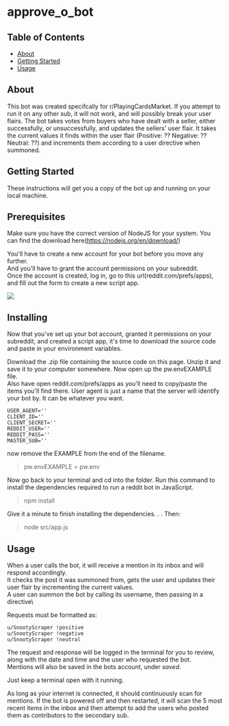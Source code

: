 # approve_o_bot

## Table of Contents

- [About](#about)
- [Getting Started](#getting_started)
- [Usage](#usage)


## About <a name = "about"></a>

This bot was created specifcally for r/PlayingCardsMarket. If you attempt to run it on any other sub, it will not work, and will possibly break your user flairs. The bot takes votes from buyers who have dealt with a seller, either successfully, or unsuccessfully, and updates the sellers' user flair. It takes the current values it finds within the user flair (Positive: ?? Negative: ?? Neutral: ??) and increments them according to a user directive when summoned.


## Getting Started <a name = "getting_started"></a>

These instructions will get you a copy of the bot up and running on your local machine.


## Prerequisites

Make sure you have the correct version of NodeJS for your system. You can find the download here(https://nodejs.org/en/download/)

You'll have to create a new account for your bot before you move any further.\
And you'll have to grant the account permissions on your subreddit.\
Once the account is created, log in, go to this url(reddit.com/prefs/apps), and fill out the form to create a new script app.


<img src='https://i.imgur.com/yq8akJ7.png'>

## Installing

Now that you've set up your bot account, granted it permissions on your subreddit, and created a script app, it's time to download the source code and paste in your environment variables.

Download the .zip file containing the source code on this page. Unzip it and save it to your computer somewhere. Now open up the pw.envEXAMPLE file.\
Also have open reddit.com/prefs/apps as you'll need to copy/paste the items you'll find there. User agent is just a name that the server will identify your bot by. It can be whatever you want.




    USER_AGENT=''
    CLIENT_ID=''
    CLIENT_SECRET=''
    REDDIT_USER=''
    REDDIT_PASS=''
    MASTER_SUB=''


now remove the EXAMPLE from the end of the filename.

> pw.envEXAMPLE = pw.env

Now go back to your terminal and cd into the folder. Run this command to install the dependencies required to run a reddit bot in JavaScript.

> npm install

Give it a minute to finish installing the dependencies. . . Then:


> node src/app.js


## Usage <a name = "usage"></a>


When a user calls the bot, it will receive a mention in its inbox and will respond accordingly.\
It checks the post it was summoned from, gets the user and updates their user flair by incrementing the current values.\
A user can summon the bot by calling its username, then passing in a directive\

Requests must be formatted as:
```
u/SnootyScraper !positive
u/SnootyScraper !negative
u/SnootyScraper !neutral
```
The request and response will be logged in the terminal for you to review, along with the date and time and the user who requested the bot.\
Mentions will also be saved in the bots account, under <em>saved</em>.



Just keep a terminal open with it running.

As long as your internet is connected, it should continuously scan for mentions. If the bot is powered off and then restarted, it will scan the 5 most recent items in the inbox and then attempt to add the users who posted them as contributors to the secondary sub.
